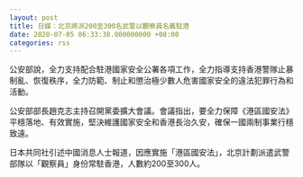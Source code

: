 ```yaml
---
layout: post
title: 日媒：北京將派200至300名武警以觀察員名義駐港
date: 2020-07-05 06:33:38.000000000 +08:00
categories: rss
---
```


公安部說，全力支持配合駐港國家安全公署各項工作，全力指導支持香港警隊止暴制亂、恢復秩序，全力防範、制止和懲治極少數人危害國家安全的違法犯罪行為和活動。

公安部部長趙克志主持召開黨委擴大會議。會議指出，要全力保障《港區國安法》平穩落地、有效實施，堅決維護國家安全和香港長治久安，確保一國兩制事業行穩致遠。

日本共同社引述中國消息人士報道，因應實施「港區國安法」，北京計劃派遣武警部隊以「觀察員」身份常駐香港，人數約200至300人。
